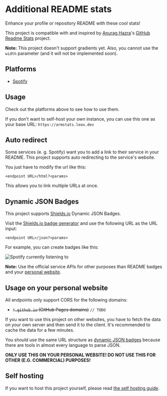 # Additional README stats

Enhance your profile or repository README with these cool stats!

This project is compatible with and inspired by [Anurag Hazra](https://github.com/anuraghazra)'s [GitHub Readme Stats](https://github.com/anuraghazra/github-readme-stats) project.

**Note:** This project doesn't support gradients yet. Also, you cannot use the `width` parameter (and it will not be implemented soon).

## Platforms

- [Spotify](docs/spotify.md)

## Usage

Check out the platforms above to see how to use them.

If you don't want to self-host your own instance, you can use this one as your base URL: `https://armstats.leox.dev`

## Auto redirect

Some services (e. g. Spotify) want you to add a link to their service in your README. This project supports auto redirecting to the service's website.

You just have to modify the url like this:

`<endpoint URL>/html?<params>`

This allows you to link multiple URLs at once.

## Dynamic JSON Badges

This project supports [Shields.io](https://shields.io) Dynamic JSON Badges.

Visit the [Shields.io badge generator](https://shields.io/badges/dynamic-json-badge) and use the following URL as the URL input:

`<endpoint URL>/json?<params>`

For example, you can create badges like this:

![Spotify currently listening to](https://img.shields.io/badge/dynamic/json?url=https%3A%2F%2Farmstats.leox.dev%2Fspotify%2Fcurrent%2Fjson%3Fusername%3Dji431f2ja6vyczqq0eatna6jb&query=%24.track&style=for-the-badge&logo=spotify&logoColor=%23ffffff&label=Currently%20listening%20to&labelColor=191414&color=1db954)

**Note:** Use the official service APIs for other purposes than README badges and your [personal website](#usage-on-your-personal-website).

## Usage on your personal website

All endpoints only support CORS for the following domains:

- ~~`*.github.io` (GitHub Pages domains)~~ `// TODO`

If you want to use this project on other websites, you have to fetch the data on your own server and then send it to the client.
It's recommended to cache the data for a few minutes.

You should use the same URL structure as [dynamic JSON badges](#dynamic-json-badges) because there are tools in almost every language to parse JSON.

**ONLY USE THIS ON YOUR PERSONAL WEBSITE! DO NOT USE THIS FOR OTHER (E.G. COMMERCIAL) PURPOSES!**

## Self hosting

If you want to host this project yourself, please read [the self hosting guide](docs/self-hosting.md).
